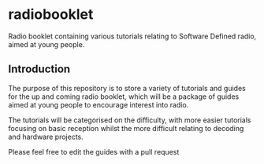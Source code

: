 # radiobooklet
Radio booklet containing various tutorials relating to Software Defined radio, aimed at young people.

## Introduction

The purpose of this repository is to store a variety of tutorials and guides for the up and coming radio booklet, which will be a package of guides aimed at young people to encourage interest into radio.


The tutorials will be categorised on the difficulty, with more easier tutorials focusing on basic reception whilst the more difficult relating to decoding and hardware projects.

Please feel free to edit the guides with a pull request


